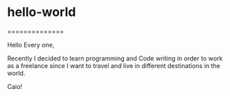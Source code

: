 # hello-world
==============

Hello Every one,

Recently I decided to learn programming and Code writing in order to work as a freelance since I want to travel and live in different destinations in the world.

Caio!
